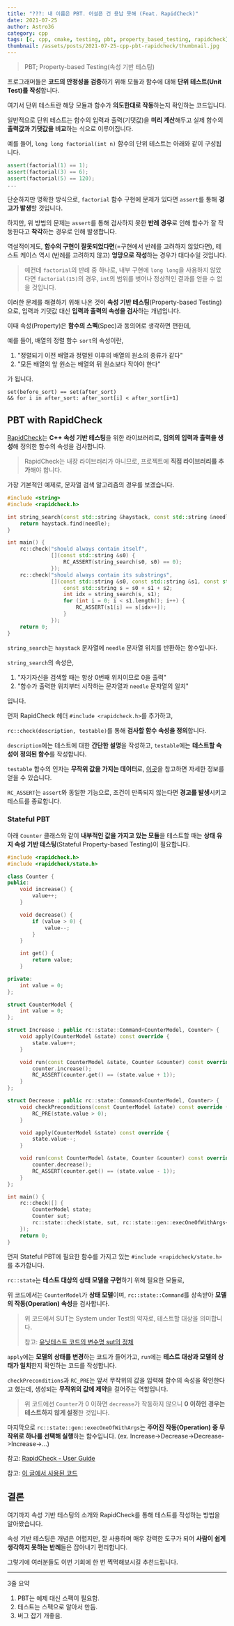 ```yaml
---
title: "???: 내 이름은 PBT. 어설픈 건 용납 못해 (Feat. RapidCheck)"
date: 2021-07-25
author: Astro36
category: cpp
tags: [c, cpp, cmake, testing, pbt, property_based_testing, rapidcheck]
thumbnail: /assets/posts/2021-07-25-cpp-pbt-rapidcheck/thumbnail.jpg
---
```


> PBT; Property-based Testing(속성 기반 테스팅)

프로그래머들은 **코드의 안정성을 검증**하기 위해 모듈과 함수에 대해 **단위 테스트(Unit Test)를 작성**합니다.

여기서 단위 테스트란 해당 모듈과 함수가 **의도한대로 작동**하는지 확인하는 코드입니다.

일반적으로 단위 테스트는 함수의 입력과 출력(기댓값)을 **미리 계산**해두고 실제 함수의 **출력값과 기댓값을 비교**하는 식으로 이루어집니다.

예를 들어, `long long factorial(int n)` 함수의 단위 테스트는 아래와 같이 구성됩니다.

```cpp
assert(factorial(1) == 1);
assert(factorial(3) == 6);
assert(factorial(5) == 120);
...
```

단순하지만 명확한 방식으로, `factorial` 함수 구현에 문제가 있다면 `assert`를 통해 **경고가 발생**할 것입니다.

하지만, 위 방법의 문제는 `assert`를 통해 검사하지 못한 **반례 경우**로 인해 함수가 잘 작동한다고 **착각**하는 경우로 인해 발생합니다.

역설적이게도, **함수의 구현이 잘못되었다면**(=구현에서 반례를 고려하지 않았다면), 테스트 케이스 역시 (반례를 고려하지 않고) **엉망으로 작성**하는 경우가 대다수일 것입니다.

> 예컨데 `factorial`의 반례 중 하나로, 내부 구현에 `long long`을 사용하지 않았다면 `factorial(15)`의 경우, `int`의 범위를 벗어나 정상적인 결과를 얻을 수 없을 것입니다.

이러한 문제를 해결하기 위해 나온 것이 **속성 기반 테스팅**(Property-based Testing)으로, 입력과 기댓값 대신 **입력과 출력의 속성을 검사**하는 개념입니다.

이때 속성(Property)은 **함수의 스펙**(Spec)과 동의어로 생각하면 편한데,

예를 들어, 배열의 정렬 함수 `sort`의 속성이란,

1. "정렬되기 이전 배열과 정렬된 이후의 배열의 원소의 종류가 같다"
2. "모든 배열의 앞 원소는 배열의 뒤 원소보다 작아야 한다"

가 됩니다.

```txt
set(before_sort) == set(after_sort)
&& for i in after_sort: after_sort[i] < after_sort[i+1]
```

## PBT with RapidCheck

[RapidCheck](https://github.com/emil-e/rapidcheck)는 **C++ 속성 기반 테스팅**을 위한 라이브러리로, **임의의 입력과 출력을 생성**해 정의한 함수의 속성을 검사합니다.

> RapidCheck는 내장 라이브러리가 아니므로, 프로젝트에 **직접 라이브러리를 추가**해야 합니다.

가장 기본적인 예제로, 문자열 검색 알고리즘의 경우를 보겠습니다.

```cpp
#include <string>
#include <rapidcheck.h>

int string_search(const std::string &haystack, const std::string &needle) {
    return haystack.find(needle);
}

int main() {
    rc::check("should always contain itself",
              [](const std::string &s0) {
                  RC_ASSERT(string_search(s0, s0) == 0);
              });
    rc::check("should always contain its substrings",
              [](const std::string &s0, const std::string &s1, const std::string &s2) {
                  const std::string s = s0 + s1 + s2;
                  int idx = string_search(s, s1);
                  for (int i = 0; i < s1.length(); i++) {
                      RC_ASSERT(s1[i] == s[idx++]);
                  }
              });
    return 0;
}
```

`string_search`는 `haystack` 문자열에 `needle` 문자열 위치를 반환하는 함수입니다.

`string_search`의 속성은,

1. "자기자신을 검색할 때는 항상 0번째 위치이므로 0을 출력" 
2. "함수가 출력한 위치부터 시작하는 문자열과 `needle` 문자열의 일치"

입니다.

먼저 RapidCheck 헤더 `#include <rapidcheck.h>`를 추가하고,

`rc::check(description, testable)`를 통해 **검사할 함수 속성을 정의**합니다.

`description`에는 테스트에 대한 **간단한 설명**을 작성하고, `testable`에는 **테스트할 속성이 정의된 함수**를 작성합니다.

`testable` 함수의 인자는 **무작위 값을 가지는 데이터**로, [이곳](https://github.com/emil-e/rapidcheck/blob/master/doc/generators.md#arbitrary)을 참고하면 자세한 정보를 얻을 수 있습니다.

`RC_ASSERT`는 `assert`와 동일한 기능으로, 조건이 만족되지 않는다면 **경고를 발생**시키고 테스트를 종료합니다.

### Stateful PBT

아래 `Counter` 클래스와 같이 **내부적인 값을 가지고 있는 모듈**을 테스트할 때는 **상태 유지 속성 기반 테스팅**(Stateful Property-based Testing)이 필요합니다.

```cpp
#include <rapidcheck.h>
#include <rapidcheck/state.h>

class Counter {
public:
    void increase() {
        value++;
    }

    void decrease() {
        if (value > 0) {
            value--;
        }
    }

    int get() {
        return value;
    }

private:
    int value = 0;
};

struct CounterModel {
    int value = 0;
};

struct Increase : public rc::state::Command<CounterModel, Counter> {
    void apply(CounterModel &state) const override {
        state.value++;
    }

    void run(const CounterModel &state, Counter &counter) const override {
        counter.increase();
        RC_ASSERT(counter.get() == (state.value + 1));
    }
};

struct Decrease : public rc::state::Command<CounterModel, Counter> {
    void checkPreconditions(const CounterModel &state) const override {
        RC_PRE(state.value > 0);
    }

    void apply(CounterModel &state) const override {
        state.value--;
    }

    void run(const CounterModel &state, Counter &counter) const override {
        counter.decrease();
        RC_ASSERT(counter.get() == (state.value - 1));
    }
};

int main() {
    rc::check([] {
        CounterModel state;
        Counter sut;
        rc::state::check(state, sut, rc::state::gen::execOneOfWithArgs<Increase, Decrease>());
    });
    return 0;
}
```

먼저 Stateful PBT에 필요한 함수를 가지고 있는 `#include <rapidcheck/state.h>`를 추가합니다.

`rc::state`는 **테스트 대상의 상태 모델을 구현**하기 위해 필요한 모듈로,

위 코드에서는 `CounterModel`가 **상태 모델**이며, `rc::state::Command`를 상속받아 **모델의 작동(Operation) 속성**을 검사합니다.

> 위 코드에서 SUT는 System under Test의 약자로, 테스트할 대상을 의미합니다.
>
> 참고: [유닛테스트 코드의 변수명 sut의 정체](https://junho85.pe.kr/m/1891)

`apply`에는 **모델의 상태를 변경**하는 코드가 들어가고, `run`에는 **테스트 대상과 모델의 상태가 일치**한지 확인하는 코드를 작성합니다.

`checkPreconditions`과 `RC_PRE`는 앞서 무작위의 값을 입력해 함수의 속성을 확인한다고 했는데, 생성되는 **무작위의 값에 제약**을 걸어주는 역할입니다.

> 위 코드에선 `Counter`가 0 이하면 `decrease`가 작동하지 않으니 **0 이하인 경우는 테스트하지 않게 설정**한 것입니다.

마지막으로 `rc::state::gen::execOneOfWithArgs`는 **주어진 작동(Operation) 중 무작위로 하나를 선택해 실행**하는 함수입니다. (ex. Increase->Decrease->Decrease->Increase->...)

참고: [RapidCheck - User Guide](https://github.com/emil-e/rapidcheck/blob/master/doc/user_guide.md)

참고: [이 글에서 사용된 코드](https://github.com/int-i/cpp-pbt-example)

## 결론

여기까지 속성 기반 테스팅의 소개와 RapidCheck를 통해 테스트를 작성하는 방법을 알아봤습니다.

속성 기반 테스팅은 개념은 어렵지만, 잘 사용하며 매우 강력한 도구가 되어 **사람이 쉽게 생각하지 못하는 반례**들은 잡아내기 편리합니다.

그렇기에 여러분들도 이번 기회에 한 번 찍먹해보시길 추천드립니다.

---

3줄 요약

1. PBT는 예제 대신 스펙이 필요함.
2. 테스트는 스펙으로 알아서 만듬.
3. 버그 잡기 개좋음.
